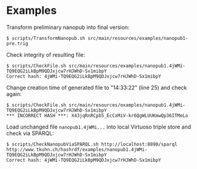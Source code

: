 Examples
========

Transform preliminary nanopub into final version:

    $ scripts/TransformNanopub.sh src/main/resources/examples/nanopub1-pre.trig

Check integrity of resulting file:

    $ scripts/CheckFile.sh src/main/resources/examples/nanopub1.4jWMi-TQ9EQG2iLkBpM9QDJxjcw7rHJWhD-Sx1mibpY 
    Correct hash: 4jWMi-TQ9EQG2iLkBpM9QDJxjcw7rHJWhD-Sx1mibpY

Change creation time of generated file to "14:33:22" (line 25) and check again:

    $ scripts/CheckFile.sh src/main/resources/examples/nanopub1.4jWMi-TQ9EQG2iLkBpM9QDJxjcw7rHJWhD-Sx1mibpY 
    *** INCORRECT HASH ***: X43jqRnRCpb5_EcCxMiV-kr6QgWLUUKmwQp36ITMeLo

Load unchanged file `nanopub1.4jWMi...` into local Virtuoso triple store and check via SPARQL:

    $ scripts/CheckNanopubViaSPARQL.sh http://localhost:8890/sparql http://www.tkuhn.ch/hashrdf/examples/nanopub1.4jWMi-TQ9EQG2iLkBpM9QDJxjcw7rHJWhD-Sx1mibpY
    Correct hash: 4jWMi-TQ9EQG2iLkBpM9QDJxjcw7rHJWhD-Sx1mibpY
